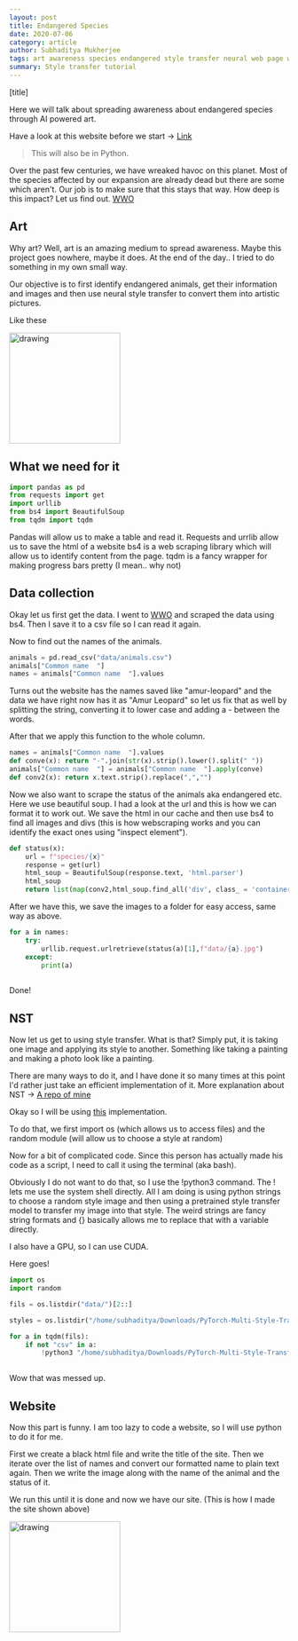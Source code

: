 ```yaml
---
layout: post
title: Endangered Species
date: 2020-07-06 
category: article
author: Subhaditya Mukherjee
tags: art awareness species endangered style transfer neural web page wildlife site 
summary: Style transfer tutorial
---
```


[title]

Here we will talk about spreading awareness about endangered species through AI powered art.

Have a look at this website before we start -> [Link](/endangered.html)

> This will also be in Python.

Over the past few centuries, we have wreaked havoc on this planet. Most of the species affected by our expansion are already dead but there are some which aren't. Our job is to make sure that this stays that way. 
How deep is this impact? Let us find out. [WWO](https://www.worldwildlife.org/)

## Art

Why art? 
Well, art is an amazing medium to spread awareness. Maybe this project goes nowhere, maybe it does. At the end of the day.. I tried to do something in my own small way.

Our objective is to first identify endangered animals, get their information and images and then use neural style transfer to convert them into artistic pictures. 

Like these 

<img src="{{site.baseurl}}/outputs/african-elephant.jpg" alt="drawing" width="200"/>

## What we need for it

```py
import pandas as pd
from requests import get
import urllib
from bs4 import BeautifulSoup
from tqdm import tqdm
```
Pandas will allow us to make a table and read it.
Requests and urrlib allow us to save the html of a website
bs4 is a web scraping library which will allow us to identify content from the page.
tqdm is a fancy wrapper for making progress bars pretty (I mean.. why not)

## Data collection

Okay let us first get the data. I went to [WWO](https://www.worldwildlife.org/) and scraped the data using bs4.
Then I save it to a csv file so I can read it again.

Now to find out the names of the animals.

```py
animals = pd.read_csv("data/animals.csv")
animals["Common name  "]
names = animals["Common name  "].values
```

Turns out the website has the names saved like "amur-leopard" and the data we have right now has it as "Amur Leopard" so let us fix that as well by splitting the string, converting it to lower case and adding a - between the words. 

After that we apply this function to the whole column.

```py
names = animals["Common name  "].values
def conve(x): return "-".join(str(x).strip().lower().split(" "))
animals["Common name  "] = animals["Common name  "].apply(conve)
def conv2(x): return x.text.strip().replace(",","")
```

Now we also want to scrape the status of the animals aka endangered etc. Here we use beautiful soup. I had a look at the url and this is how we can format it to work out. We save the html in our cache and then use bs4 to find all images and divs (this is how webscraping works and you can identify the exact ones using "inspect element"). 

``` py
def status(x):
    url = f"species/{x}"
    response = get(url)
    html_soup = BeautifulSoup(response.text, 'html.parser')
    html_soup
    return list(map(conv2,html_soup.find_all('div', class_ = 'container')[:2])),html_soup.find_all('img')[0]["src"]
```

After we have this, we save the images to a folder for easy access, same way as above.

``` py
for a in names:
    try:
        urllib.request.urlretrieve(status(a)[1],f"data/{a}.jpg")
    except:
        print(a)
    
```

Done! 

## NST

Now let us get to using style transfer. What is that? Simply put, it is taking one image and applying its style to another. Something like taking a painting and making a photo look like a painting. 

There are many ways to do it, and I have done it so many times at this point I'd rather just take an efficient implementation of it. More explanation about NST -> [A repo of mine](https://github.com/SubhadityaMukherjee/neural_style_transfer)

Okay so I will be using [this](https://github.com/zhanghang1989/PyTorch-Multi-Style-Transfer) implementation.

To do that, we first import os (which allows us to access files) and the random module (will allow us to choose a style at random)

Now for a bit of complicated code.
Since this person has actually made his code as a script, I need to call it using the terminal (aka bash). 

Obviously I do not want to do that, so I use the !python3 command. The ! lets me use the system shell directly.
All I am doing is using python strings to choose a random style image and then using a pretrained style transfer model to transfer my image into that style.
The weird strings are fancy string formats and {} basically allows me to replace that with a variable directly.

I also have a GPU, so I can use CUDA.

Here goes!

```py
import os
import random

fils = os.listdir("data/")[2::]

styles = os.listdir("/home/subhaditya/Downloads/PyTorch-Multi-Style-Transfer-master/experiments/images/21styles/")

for a in tqdm(fils):
    if not "csv" in a:
        !python3 "/home/subhaditya/Downloads/PyTorch-Multi-Style-Transfer-master/experiments/main.py" eval --content-image "data/{a}" --style-image "/home/subhaditya/Downloads/PyTorch-Multi-Style-Transfer-master/experiments/images/21styles/{random.choice(styles)}" --output-image "outputs/{a}" --model "/home/subhaditya/Downloads/PyTorch-Multi-Style-Transfer-master/experiments/models/21styles.model" --content-size 1024 --cuda 1
    
```

Wow that was messed up.

## Website

Now this part is funny. I am too lazy to code a website, so I will use python to do it for me. 

First we create a black html file and write the title of the site. 
Then we iterate over the list of names and convert our formatted name to plain text again. Then we write the image along with the name of the animal and the status of it. 

We run this until it is done and now we have our site. (This is how I made the site shown above)

<img src="{{site.baseurl}}/outputs/screen1.png" alt="drawing" width="200"/>
